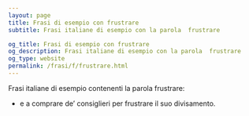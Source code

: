 ```yaml
---
layout: page
title: Frasi di esempio con frustrare 
subtitle: Frasi italiane di esempio con la parola  frustrare

og_title: Frasi di esempio con frustrare 
og_description: Frasi italiane di esempio con la parola  frustrare
og_type: website
permalink: /frasi/f/frustrare.html
---
```


Frasi italiane di esempio contenenti la parola frustrare:


- e a comprare de’ consiglieri per frustrare il suo divisamento.
